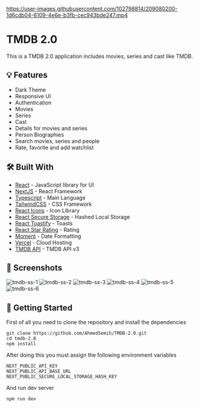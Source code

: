 https://user-images.githubusercontent.com/102798814/209080200-1d6cdb04-6109-4e6e-b3fb-cec943bde247.mp4

# TMDB 2.0

This is a TMDB 2.0 application includes movies, series and cast like TMDB.

## :bulb: Features

- Dark Theme
- Responsive UI
- Authentication
- Movies
- Series
- Cast
- Details for movies and series
- Person Biographies
- Search movies, series and people
- Rate, favorite and add watchlist

## :hammer_and_wrench: Built With

- [React](https://reactjs.org/) - JavaScript library for UI
- [NextJS](https://nextjs.org/) - React Framework
- [Typescript](https://www.typescriptlang.org/) - Main Language
- [TailwindCSS](https://tailwindcss.com/) - CSS Framework
- [React Icons](https://react-icons.github.io/react-icons/) - Icon Library
- [React Secure Storage](https://www.npmjs.com/package/react-secure-storage) - Hashed Local Storage
- [React Toastify](https://fkhadra.github.io/react-toastify/introduction) - Toasts
- [React Star Rating](https://www.npmjs.com/package/react-star-ratings) - Rating
- [Moment](https://momentjs.com/) - Date Formatting
- [Vercel](https://vercel.com/home) - Cloud Hosting
- [TMDB API](https://www.themoviedb.org/documentation/api) - TMDB API v3

## :camera_flash: Screenshots

![tmdb-ss-1](https://user-images.githubusercontent.com/102798814/209079913-27321041-c6a8-4bab-9df9-1a99717656b8.jpg)
![tmdb-ss-2](https://user-images.githubusercontent.com/102798814/209079929-4ab3849f-8420-4cf7-8fbe-64b648165260.jpg)
![tmdb-ss-3](https://user-images.githubusercontent.com/102798814/209079934-0e0a48b4-0917-499b-8d4f-1f01c9c4a17b.jpg)
![tmdb-ss-4](https://user-images.githubusercontent.com/102798814/209079941-4b6ddbfe-bb53-45a9-9a3e-4f3656cb393a.jpg)
![tmdb-ss-5](https://user-images.githubusercontent.com/102798814/209079947-bd300785-f87a-4d9e-866f-428252435e83.jpg)
![tmdb-ss-6](https://user-images.githubusercontent.com/102798814/209079962-5c4bf23f-aa9b-4cf4-9bf3-c2ebc1880008.jpg)

## :triangular_flag_on_post: Getting Started

First of all you need to clone the repository and install the dependencies

```shell
git clone https://github.com/AhmedSemih/TMDB-2.0.git
cd tmdb-2.0
npm install
```

After doing this you must assign the following environment variables

```shell
NEXT_PUBLIC_API_KEY
NEXT_PUBLIC_API_BASE_URL
NEXT_PUBLIC_SECURE_LOCAL_STORAGE_HASH_KEY
```

And run dev server

```shell
npm run dev
```

